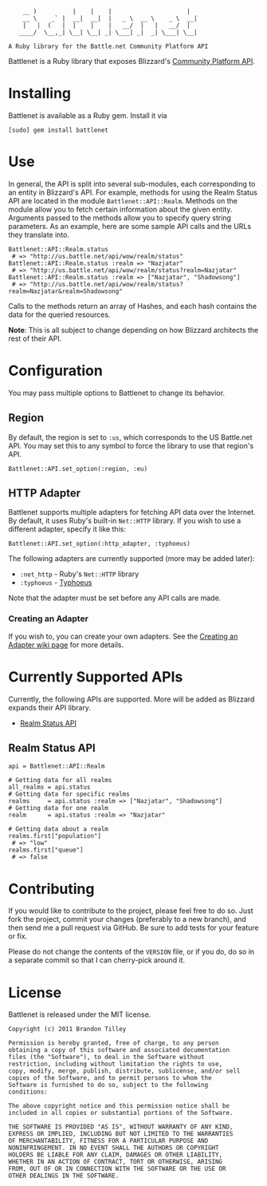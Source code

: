         __ )          |    |    |                     |
        __ \    _` |  __|  __|  |   _ \  __ \    _ \  __|
        |   |  (   |  |    |    |   __/  |   |   __/  |
       ____/  \__,_| \__| \__| _| \___| _|  _| \___| \__|

    A Ruby library for the Battle.net Community Platform API

Battlenet is a Ruby library that exposes Blizzard's [Community Platform API](http://us.battle.net/wow/en/forum/topic/2369881371).

Installing
==========

Battlenet is available as a Ruby gem. Install it via

    [sudo] gem install battlenet

Use
===

In general, the API is split into several sub-modules, each corresponding to an entity in Blizzard's API. For example, methods for using the Realm Status API are located in the module `Battlenet::API::Realm`. Methods on the module allow you to fetch certain information about the given entity. Arguments passed to the methods allow you to specify query string parameters. As an example, here are some sample API calls and the URLs they translate into.

    Battlenet::API::Realm.status
     # => "http://us.battle.net/api/wow/realm/status"
    Battlenet::API::Realm.status :realm => "Nazjatar"
     # => "http://us.battle.net/api/wow/realm/status?realm=Nazjatar"
    Battlenet::API::Realm.status :realm => ["Nazjatar", "Shadowsong"]
     # => "http://us.battle.net/api/wow/realm/status?realm=Nazjatar&realm=Shadowsong"

Calls to the methods return an array of Hashes, and each hash contains the data for the queried resources.

**Note**: This is all subject to change depending on how Blizzard architects the rest of their API.

Configuration
=============

You may pass multiple options to Battlenet to change its behavior.

Region
------

By default, the region is set to `:us`, which corresponds to the US Battle.net API. You may set this to any symbol to force the library to use that region's API.

    Battlenet::API.set_option(:region, :eu)

HTTP Adapter
------------

Battlenet supports multiple adapters for fetching API data over the Internet. By default, it uses Ruby's built-in `Net::HTTP` library. If you wish to use a different adapter, specify it like this:

    Battlenet::API.set_option(:http_adapter, :typhoeus)

The following adapters are currently supported (more may be added later):

* `:net_http` - Ruby's `Net::HTTP` library
* `:typhoeus` - [Typhoeus](https://github.com/dbalatero/typhoeus)

Note that the adapter must be set before any API calls are made.


### Creating an Adapter

If you wish to, you can create your own adapters. See the [Creating an Adapter wiki page](https://github.com/BinaryMuse/battlenet/wiki/Creating-an-Adapter) for more details.

Currently Supported APIs
========================

Currently, the following APIs are supported. More will be added as Blizzard expands their API library.

 * [Realm Status API](http://us.battle.net/wow/en/forum/topic/2369741469)

Realm Status API
----------------

    api = Battlenet::API::Realm

    # Getting data for all realms
    all_realms = api.status
    # Getting data for specific realms
    realms     = api.status :realm => ["Nazjatar", "Shadowsong"]
    # Getting data for one realm
    realm      = api.status :realm => "Nazjatar"

    # Getting data about a realm
    realms.first["population"]
     # => "low"
    realms.first["queue"]
     # => false

Contributing
============

If you would like to contribute to the project, please feel free to do so. Just fork the project, commit your changes (preferably to a new branch), and then send me a pull request via GitHub. Be sure to add tests for your feature or fix.

Please do not change the contents of the `VERSION` file, or if you do, do so in a separate commit so that I can cherry-pick around it.

License
=======

Battlenet is released under the MIT license.

    Copyright (c) 2011 Brandon Tilley

    Permission is hereby granted, free of charge, to any person
    obtaining a copy of this software and associated documentation
    files (the "Software"), to deal in the Software without
    restriction, including without limitation the rights to use,
    copy, modify, merge, publish, distribute, sublicense, and/or sell
    copies of the Software, and to permit persons to whom the
    Software is furnished to do so, subject to the following
    conditions:

    The above copyright notice and this permission notice shall be
    included in all copies or substantial portions of the Software.

    THE SOFTWARE IS PROVIDED "AS IS", WITHOUT WARRANTY OF ANY KIND,
    EXPRESS OR IMPLIED, INCLUDING BUT NOT LIMITED TO THE WARRANTIES
    OF MERCHANTABILITY, FITNESS FOR A PARTICULAR PURPOSE AND
    NONINFRINGEMENT. IN NO EVENT SHALL THE AUTHORS OR COPYRIGHT
    HOLDERS BE LIABLE FOR ANY CLAIM, DAMAGES OR OTHER LIABILITY,
    WHETHER IN AN ACTION OF CONTRACT, TORT OR OTHERWISE, ARISING
    FROM, OUT OF OR IN CONNECTION WITH THE SOFTWARE OR THE USE OR
    OTHER DEALINGS IN THE SOFTWARE.
